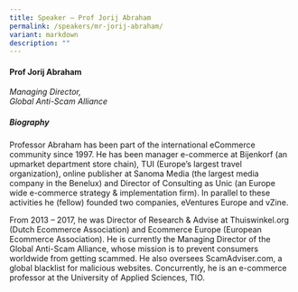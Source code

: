 ```yaml
---
title: Speaker – Prof Jorij Abraham
permalink: /speakers/mr-jorij-abraham/
variant: markdown
description: ""
---
```

#### **Prof Jorij Abraham**

*Managing Director, <br> Global Anti-Scam Alliance*

##### **Biography**
Professor Abraham has been part of the international eCommerce community since 1997. He has been manager e-commerce at Bijenkorf (an upmarket department store chain), TUI (Europe’s largest travel organization), online publisher at Sanoma Media (the largest media company in the Benelux) and Director of Consulting as Unic (an Europe wide e-commerce strategy &amp; implementation firm). In parallel to these activities he (fellow) founded two companies, eVentures Europe and vZine. 
 
From 2013 – 2017, he was Director of Research &amp; Advise at Thuiswinkel.org (Dutch Ecommerce Association) and Ecommerce Europe (European Ecommerce Association). He is currently the Managing Director of the Global Anti-Scam Alliance, whose mission is to prevent consumers worldwide from getting scammed. He also oversees ScamAdviser.com, a global blacklist for malicious websites. Concurrently, he is an e-commerce professor at the University of Applied Sciences, TIO.
